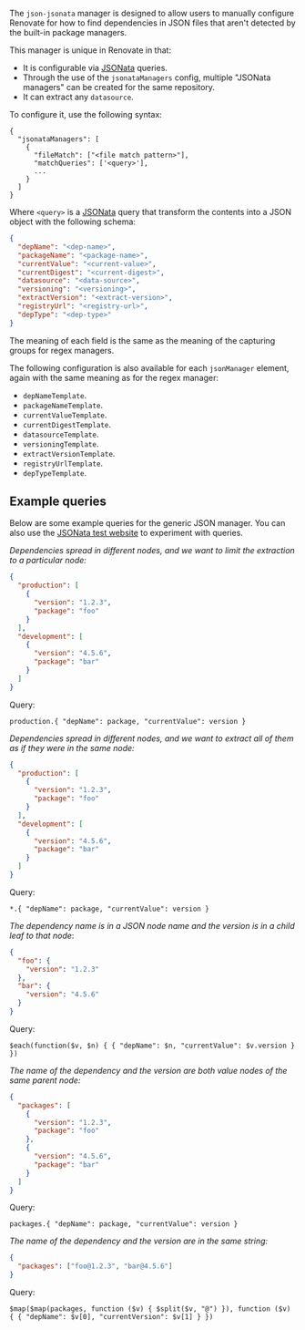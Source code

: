 The `json-jsonata` manager is designed to allow users to manually configure Renovate for how to find dependencies in JSON files that aren't detected by the built-in package managers.

This manager is unique in Renovate in that:

- It is configurable via [JSONata](https://jsonata.org/) queries.
- Through the use of the `jsonataManagers` config, multiple "JSONata managers" can be created for the same repository.
- It can extract any `datasource`.

To configure it, use the following syntax:

```
{
  "jsonataManagers": [
    {
      "fileMatch": ["<file match pattern>"],
      "matchQueries": ['<query>'],
      ...
    }
  ]
}
```

Where `<query>` is a [JSONata](https://docs.jsonata.org/overview.html) query that transform the contents into a JSON object with the following schema:

```json
{
  "depName": "<dep-name>",
  "packageName": "<package-name>",
  "currentValue": "<current-value>",
  "currentDigest": "<current-digest>",
  "datasource": "<data-source>",
  "versioning": "<versioning>",
  "extractVersion": "<extract-version>",
  "registryUrl": "<registry-url>",
  "depType": "<dep-type>"
}
```

The meaning of each field is the same as the meaning of the capturing groups for regex managers.

The following configuration is also available for each `jsonManager` element, again with the same meaning as for the regex manager:

- `depNameTemplate`.
- `packageNameTemplate`.
- `currentValueTemplate`.
- `currentDigestTemplate`.
- `datasourceTemplate`.
- `versioningTemplate`.
- `extractVersionTemplate`.
- `registryUrlTemplate`.
- `depTypeTemplate`.

## Example queries

Below are some example queries for the generic JSON manager. You can also use the [JSONata test website](https://try.jsonata.org) to experiment with queries.

_Dependencies spread in different nodes, and we want to limit the extraction to a particular node:_

```json
{
  "production": [
    {
      "version": "1.2.3",
      "package": "foo"
    }
  ],
  "development": [
    {
      "version": "4.5.6",
      "package": "bar"
    }
  ]
}
```

Query:

```
production.{ "depName": package, "currentValue": version }
```

_Dependencies spread in different nodes, and we want to extract all of them as if they were in the same node:_

```json
{
  "production": [
    {
      "version": "1.2.3",
      "package": "foo"
    }
  ],
  "development": [
    {
      "version": "4.5.6",
      "package": "bar"
    }
  ]
}
```

Query:

```
*.{ "depName": package, "currentValue": version }
```

_The dependency name is in a JSON node name and the version is in a child leaf to that node_:

```json
{
  "foo": {
    "version": "1.2.3"
  },
  "bar": {
    "version": "4.5.6"
  }
}
```

Query:

```
$each(function($v, $n) { { "depName": $n, "currentValue": $v.version } })
```

_The name of the dependency and the version are both value nodes of the same parent node:_

```json
{
  "packages": [
    {
      "version": "1.2.3",
      "package": "foo"
    },
    {
      "version": "4.5.6",
      "package": "bar"
    }
  ]
}
```

Query:

```
packages.{ "depName": package, "currentValue": version }
```

_The name of the dependency and the version are in the same string:_

```json
{
  "packages": ["foo@1.2.3", "bar@4.5.6"]
}
```

Query:

```
$map($map(packages, function ($v) { $split($v, "@") }), function ($v) { { "depName": $v[0], "currentVersion": $v[1] } })
```
